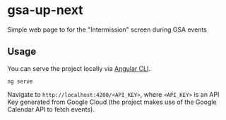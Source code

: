 # gsa-up-next
Simple web page to for the "Intermission" screen during GSA events

## Usage
You can serve the project locally via [Angular CLI](https://cli.angular.io/).
```
ng serve
```
Navigate to `http://localhost:4200/<API_KEY>`, where `<API_KEY>` is an API Key generated from Google Cloud (the project makes use of the Google Calendar API to fetch events).
